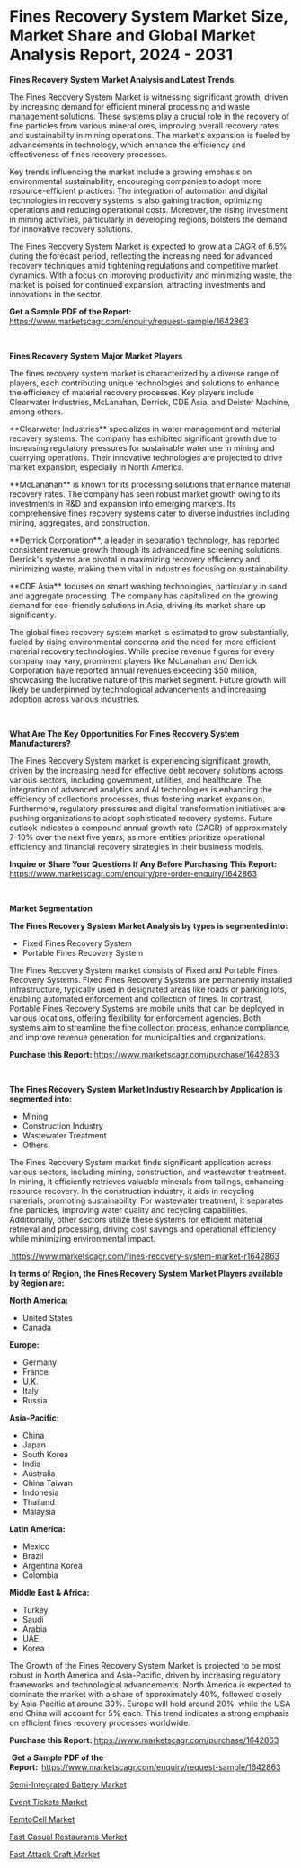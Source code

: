 <p><h1>Fines Recovery System Market Size, Market Share and Global Market Analysis Report, 2024 - 2031</h1></p><p><strong>Fines Recovery System Market Analysis and Latest Trends</strong></p>
<p><p>The Fines Recovery System Market is witnessing significant growth, driven by increasing demand for efficient mineral processing and waste management solutions. These systems play a crucial role in the recovery of fine particles from various mineral ores, improving overall recovery rates and sustainability in mining operations. The market's expansion is fueled by advancements in technology, which enhance the efficiency and effectiveness of fines recovery processes.</p><p>Key trends influencing the market include a growing emphasis on environmental sustainability, encouraging companies to adopt more resource-efficient practices. The integration of automation and digital technologies in recovery systems is also gaining traction, optimizing operations and reducing operational costs. Moreover, the rising investment in mining activities, particularly in developing regions, bolsters the demand for innovative recovery solutions.</p><p>The Fines Recovery System Market is expected to grow at a CAGR of 6.5% during the forecast period, reflecting the increasing need for advanced recovery techniques amid tightening regulations and competitive market dynamics. With a focus on improving productivity and minimizing waste, the market is poised for continued expansion, attracting investments and innovations in the sector.</p></p>
<p><strong>Get a Sample PDF of the Report:&nbsp;</strong> <a href="https://www.marketscagr.com/enquiry/request-sample/1642863?utm_campaign=1684&utm_medium=2&utm_source=Github&utm_content=ia&utm_term=23102024&utm_id=fines-recovery-system">https://www.marketscagr.com/enquiry/request-sample/1642863</a></p>
<p>&nbsp;</p>
<p><strong>Fines Recovery System Major Market Players</strong></p>
<p><p>The fines recovery system market is characterized by a diverse range of players, each contributing unique technologies and solutions to enhance the efficiency of material recovery processes. Key players include Clearwater Industries, McLanahan, Derrick, CDE Asia, and Deister Machine, among others.</p><p>**Clearwater Industries** specializes in water management and material recovery systems. The company has exhibited significant growth due to increasing regulatory pressures for sustainable water use in mining and quarrying operations. Their innovative technologies are projected to drive market expansion, especially in North America.</p><p>**McLanahan** is known for its processing solutions that enhance material recovery rates. The company has seen robust market growth owing to its investments in R&D and expansion into emerging markets. Its comprehensive fines recovery systems cater to diverse industries including mining, aggregates, and construction.</p><p>**Derrick Corporation**, a leader in separation technology, has reported consistent revenue growth through its advanced fine screening solutions. Derrick's systems are pivotal in maximizing recovery efficiency and minimizing waste, making them vital in industries focusing on sustainability.</p><p>**CDE Asia** focuses on smart washing technologies, particularly in sand and aggregate processing. The company has capitalized on the growing demand for eco-friendly solutions in Asia, driving its market share up significantly.</p><p>The global fines recovery system market is estimated to grow substantially, fueled by rising environmental concerns and the need for more efficient material recovery technologies. While precise revenue figures for every company may vary, prominent players like McLanahan and Derrick Corporation have reported annual revenues exceeding $50 million, showcasing the lucrative nature of this market segment. Future growth will likely be underpinned by technological advancements and increasing adoption across various industries.</p></p>
<p>&nbsp;</p>
<p><strong>What Are The Key Opportunities For Fines Recovery System Manufacturers?</strong></p>
<p><p>The Fines Recovery System market is experiencing significant growth, driven by the increasing need for effective debt recovery solutions across various sectors, including government, utilities, and healthcare. The integration of advanced analytics and AI technologies is enhancing the efficiency of collections processes, thus fostering market expansion. Furthermore, regulatory pressures and digital transformation initiatives are pushing organizations to adopt sophisticated recovery systems. Future outlook indicates a compound annual growth rate (CAGR) of approximately 7-10% over the next five years, as more entities prioritize operational efficiency and financial recovery strategies in their business models.</p></p>
<p><strong>Inquire or Share Your Questions If Any Before Purchasing This Report:</strong> <a href="https://www.marketscagr.com/enquiry/pre-order-enquiry/1642863?utm_campaign=1684&utm_medium=2&utm_source=Github&utm_content=ia&utm_term=23102024&utm_id=fines-recovery-system">https://www.marketscagr.com/enquiry/pre-order-enquiry/1642863</a></p>
<p>&nbsp;</p>
<p><strong>Market Segmentation</strong></p>
<p><strong>The Fines Recovery System Market Analysis by types is segmented into:</strong></p>
<p><ul><li>Fixed Fines Recovery System</li><li>Portable Fines Recovery System</li></ul></p>
<p><p>The Fines Recovery System market consists of Fixed and Portable Fines Recovery Systems. Fixed Fines Recovery Systems are permanently installed infrastructure, typically used in designated areas like roads or parking lots, enabling automated enforcement and collection of fines. In contrast, Portable Fines Recovery Systems are mobile units that can be deployed in various locations, offering flexibility for enforcement agencies. Both systems aim to streamline the fine collection process, enhance compliance, and improve revenue generation for municipalities and organizations.</p></p>
<p><strong>Purchase this Report:&nbsp;</strong><a href="https://www.marketscagr.com/purchase/1642863?utm_campaign=1684&utm_medium=2&utm_source=Github&utm_content=ia&utm_term=23102024&utm_id=fines-recovery-system">https://www.marketscagr.com/purchase/1642863</a></p>
<p>&nbsp;</p>
<p><strong>The Fines Recovery System Market Industry Research by Application is segmented into:</strong></p>
<p><ul><li>Mining</li><li>Construction Industry</li><li>Wastewater Treatment</li><li>Others</li></ul></p>
<p><p>The Fines Recovery System market finds significant application across various sectors, including mining, construction, and wastewater treatment. In mining, it efficiently retrieves valuable minerals from tailings, enhancing resource recovery. In the construction industry, it aids in recycling materials, promoting sustainability. For wastewater treatment, it separates fine particles, improving water quality and recycling capabilities. Additionally, other sectors utilize these systems for efficient material retrieval and processing, driving cost savings and operational efficiency while minimizing environmental impact.</p></p>
<p><a href="https://www.marketscagr.com/fines-recovery-system-market-r1642863?utm_campaign=1684&utm_medium=2&utm_source=Github&utm_content=ia&utm_term=23102024&utm_id=fines-recovery-system">&nbsp;https://www.marketscagr.com/fines-recovery-system-market-r1642863</a></p>
<p><strong>In terms of Region, the Fines Recovery System Market Players available by Region are:</strong></p>
<p>
    <p> <strong> North America: </strong>
        <ul>
            <li>United States</li>
            <li>Canada</li>
        </ul>
        </p> 
    <p> <strong> Europe: </strong>
        <ul>
            <li>Germany</li>
            <li>France</li>
            <li>U.K.</li>
            <li>Italy</li>
            <li>Russia</li>
        </ul>
        </p> 
    <p> <strong> Asia-Pacific: </strong>
        <ul>
            <li>China</li>
            <li>Japan</li>
            <li>South Korea</li>
            <li>India</li>
            <li>Australia</li>
            <li>China Taiwan</li>
            <li>Indonesia</li>
            <li>Thailand</li>
            <li>Malaysia</li>
        </ul>
        </p> 
    <p> <strong> Latin America: </strong>
        <ul>
            <li>Mexico</li>
            <li>Brazil</li>
            <li>Argentina Korea</li>
            <li>Colombia</li>
        </ul>
        </p> 
    <p> <strong> Middle East & Africa: </strong>
        <ul>
            <li>Turkey</li>
            <li>Saudi</li>
            <li>Arabia</li>
            <li>UAE</li>
            <li>Korea</li>
        </ul>
    </p>
    </p>
<p><p>The Growth of the Fines Recovery System Market is projected to be most robust in North America and Asia-Pacific, driven by increasing regulatory frameworks and technological advancements. North America is expected to dominate the market with a share of approximately 40%, followed closely by Asia-Pacific at around 30%. Europe will hold around 20%, while the USA and China will account for 5% each. This trend indicates a strong emphasis on efficient fines recovery processes worldwide.</p></p>
<p><strong>Purchase this Report: </strong><a href="https://www.marketscagr.com/purchase/1642863?utm_campaign=1684&utm_medium=2&utm_source=Github&utm_content=ia&utm_term=23102024&utm_id=fines-recovery-system">https://www.marketscagr.com/purchase/1642863</a></p>
<p>&nbsp;<strong>Get a Sample PDF of the Report:&nbsp;&nbsp;</strong><a href="https://www.marketscagr.com/enquiry/request-sample/1642863?utm_campaign=1684&utm_medium=2&utm_source=Github&utm_content=ia&utm_term=23102024&utm_id=fines-recovery-system">https://www.marketscagr.com/enquiry/request-sample/1642863</a></p>
<p><strong></strong></p>
<p><p><a href="https://github.com/gailasejs/Market-Research-Report-List-1/blob/main/semi-integrated-battery-market.md?utm_campaign=1684&utm_medium=2&utm_source=Github&utm_content=ia&utm_term=23102024&utm_id=fines-recovery-system">Semi-Integrated Battery Market</a></p><p><a href="https://www.linkedin.com/pulse/event-tickets-market-research-report-forecast-growth-prospects-kir4e?utm_campaign=1684&utm_medium=2&utm_source=Github&utm_content=ia&utm_term=23102024&utm_id=fines-recovery-system">Event Tickets Market</a></p><p><a href="https://www.linkedin.com/pulse/exploring-femtocell-market-dynamics-revenue-analysis-growth-projections-61r6f?utm_campaign=1684&utm_medium=2&utm_source=Github&utm_content=ia&utm_term=23102024&utm_id=fines-recovery-system">FemtoCell Market</a></p><p><a href="https://www.linkedin.com/pulse/global-fast-casual-restaurants-market-exploring-share-trends-jz3je?utm_campaign=1684&utm_medium=2&utm_source=Github&utm_content=ia&utm_term=23102024&utm_id=fines-recovery-system">Fast Casual Restaurants Market</a></p><p><a href="https://www.linkedin.com/pulse/fast-attack-craft-market-growth-segmentation-regional-analysis-urw2f?utm_campaign=1684&utm_medium=2&utm_source=Github&utm_content=ia&utm_term=23102024&utm_id=fines-recovery-system">Fast Attack Craft Market</a></p></p>